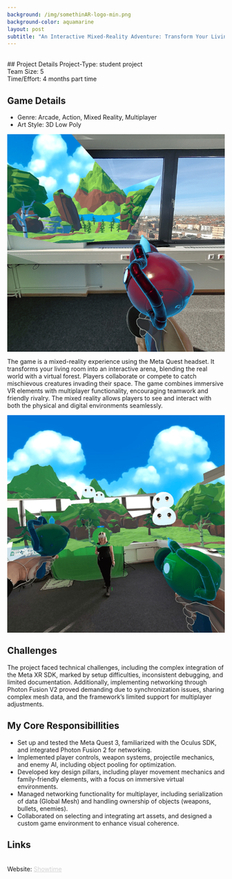 ```yaml
---
background: /img/somethinAR-logo-min.png
background-color: aquamarine
layout: post
subtitle: "An Interactive Mixed-Reality Adventure: Transform Your Living Room into a Virtual Forest"
---
```


<br>
## Project Details
Project-Type: student project
<br> Team Size: 5
<br> Time/Effort: 4 months part time

## Game Details
* Genre: Arcade, Action, Mixed Reality, Multiplayer
* Art Style: 3D Low Poly

<img src="/img/somethingAR.png" alt="Unity Save and Load System" style="display: block; margin: auto;" />

The game is a mixed-reality experience using the Meta Quest headset. It transforms your living room into an interactive arena, blending the real world with a virtual forest. Players collaborate or compete to catch mischievous creatures invading their space. The game combines immersive VR elements with multiplayer functionality, encouraging teamwork and friendly rivalry. The mixed reality allows players to see and interact with both the physical and digital environments seamlessly.

<img src="/img/somethingAR2.png" alt="Unity Save and Load System" style="display: block; margin: auto;" />

## Challenges
The project faced technical challenges, including the complex integration of the Meta XR SDK, marked by setup difficulties, inconsistent debugging, and limited documentation. Additionally, implementing networking through Photon Fusion V2 proved demanding due to synchronization issues, sharing complex mesh data, and the framework’s limited support for multiplayer adjustments.

## My Core Responsibillities
* Set up and tested the Meta Quest 3, familiarized with the Oculus SDK, and integrated Photon Fusion 2 for networking.
* Implemented player controls, weapon systems, projectile mechanics, and enemy AI, including object pooling for optimization.
* Developed key design pillars, including player movement mechanics and family-friendly elements, with a focus on immersive virtual environments.
* Managed networking functionality for multiplayer, including serialization of data (Global Mesh) and handling ownership of objects (weapons, bullets, enemies).
* Collaborated on selecting and integrating art assets, and designed a custom game environment to enhance visual coherence.

## Links
<br> Website: <a href="https://showtime.f4.htw-berlin.de/ws23/master/m1-somethinar/" style="color: LightGray; text-decoration: underline; ">Showtime</a>
